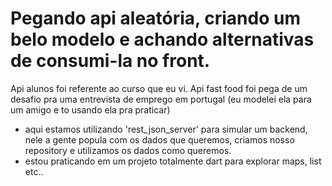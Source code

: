 
# Pegando api aleatória, criando um belo modelo e achando alternativas de consumi-la no front.

Api alunos foi referente ao curso que eu vi.
Api fast food foi pega de um desafio pra uma entrevista de emprego em portugal (eu modelei ela para um amigo e to usando ela pra praticar)


- aqui estamos utilizando 'rest_json_server' para simular um backend, nele a gente popula com os dados que queremos, criamos nosso repository e utilizamos os dados como queremos.
- estou praticando em um projeto totalmente dart para explorar maps, list etc..







